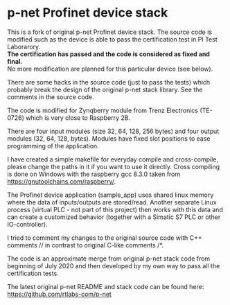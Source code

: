 p-net Profinet device stack
===========================

This is a fork of original p-net Profinet device stack.
The source code is modified such as the device is able to pass the certification test in PI Test Laborarory.<br>
**The certification has passed and the code is considered as fixed and final.**<br>
No more modification are planned for this particular device (see below).

There are some hacks in the source code (just to pass the tests) which probably break the design of the original p-net stack library.
See the comments in the source code.

The code is modified for Zynqberry module from Trenz Electronics (TE-0726) which is very close to Raspberry 2B.

There are four input modules (size 32, 64, 128, 256 bytes) and four output modules (32, 64, 128, bytes). Modules have
fixed slot positions to ease programming of the application.

I have created a simple makefile for everyday compile and cross-compile, please change the paths in it if you want to use it directly.
Cross compiling is done on Windows with the raspberry gcc 8.3.0 taken from https://gnutoolchains.com/raspberry/.

The Profinet device application (sample_app) uses shared linux memory where the data of inputs/outputs are stored/read. 
Another separate Linux process (virtual PLC - not part of this project) then works with this data and can create a customized behavior 
(together with a Simatic S7 PLC or other IO-controller).

I tried to comment my changes to the original source code with C++ comments // in contrast to original C-like comments /*.

The code is an approximate merge from original p-net stack code from beginning of July 2020 and then developed by my own way to pass all the certification tests.

The latest original p-net README and stack code can be found here: https://github.com/rtlabs-com/p-net


